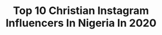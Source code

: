 ---
title: Top 10 Christian Instagram Influencers In Nigeria In 2020
description: >-
  Find top christian Instagram influencers in Nigeria in 2020. Most popular hashtags: #lagos #nigeria #creartmood #staysafe.
platform: Instagram
profiles:
  - username: "hafizayahayabello"
    fullname: >-
      HAFIZA YAHAYA BELLO
    location: "Nigeria"
    followers: 21456
    engagement: 337
    commentsToLikes: 0.054851
    avatar: "https://scontent-ams4-1.cdninstagram.com/v/t51.2885-19/s320x320/62262154_451080899061381_2548900225016135680_n.jpg?_nc_ht=scontent-ams4-1.cdninstagram.com&_nc_ohc=xAcc5IhEZswAX8hIQZo&oh=04fd74904bd20873b1e042b9f7e1b597&oe=5EBA6848"
    verified: false
    hashtags: "#kogidecides2019"
  - username: "rekiyayusuf"
    fullname: >-
      REKIYA/ MIMI/ FLATMATES
    location: "Nigeria"
    followers: 33963
    engagement: 488
    commentsToLikes: 0.062567
    avatar: "https://scontent-lhr8-1.cdninstagram.com/v/t51.2885-19/s320x320/79360408_575191813271068_9004161428667498496_n.jpg?_nc_ht=scontent-lhr8-1.cdninstagram.com&_nc_ohc=kWEf5LVOR4wAX-MsrYy&oh=c93a3f48b7ad237c4011c02134427a01&oe=5EB94235"
    verified: false
    hashtags: "#bestthingontv, #africamagic, #io4ever20, #yawnaijatv"
  - username: "ifbnw"
    fullname: >-
      Ifeoma B. Nwobu
    location: "Nigeria"
    followers: 5868
    engagement: 1586
    commentsToLikes: 0.046806
    avatar: "https://scontent-lhr8-1.cdninstagram.com/v/t51.2885-19/s320x320/92210489_226869785226168_9079646282053582848_n.jpg?_nc_ht=scontent-lhr8-1.cdninstagram.com&_nc_ohc=uDgEj5qR5nQAX81_9af&oh=30f50b91253762fc6c1ddfbb0e8e2f63&oe=5EB8EEDF"
    verified: false
    hashtags: "#bloodofjesussetmefree, #streetstyle, #yellowoflagos, #nigeria"
  - username: "oliveemodi"
    fullname: >-
      Olive Emodi
    location: "Nigeria"
    followers: 59985
    engagement: 84
    commentsToLikes: 0.123911
    avatar: "https://scontent-ams4-1.cdninstagram.com/v/t51.2885-19/s320x320/90030027_234304897614298_1722634609885184000_n.jpg?_nc_ht=scontent-ams4-1.cdninstagram.com&_nc_ohc=K7GFBGaV98QAX98g9hL&oh=0daaae17661e0113df998c3166cdce13&oe=5EB2722A"
    verified: true
    hashtags: "#workout, #endsingleuseplasticnow, #love, #cutevideo"
  - username: "thedarkamberryy"
    fullname: >-
      SHARON||Beauty$ChristianLiving
    location: "Nigeria"
    followers: 17902
    engagement: 421
    commentsToLikes: 0.047549
    avatar: "https://scontent-ams4-1.cdninstagram.com/v/t51.2885-19/s320x320/92772859_313312349641877_3129933695855624192_n.jpg?_nc_ht=scontent-ams4-1.cdninstagram.com&_nc_ohc=RVzOp6IxbpoAX9slYSL&oh=64973b4d5bba4ba0fc2b318c72a74e31&oe=5EB93CD3"
    verified: false
    hashtags: "#blackhairdontcare, #naijafoodie, #tiktokvideos, #love"
  - username: "ogbogu_dan"
    fullname: >-
      Daniel Ogbogu 🐉
    location: "Nigeria"
    followers: 2785
    engagement: 994
    commentsToLikes: 0.087188
    avatar: "https://scontent-ams4-1.cdninstagram.com/v/t51.2885-19/s320x320/92756158_815440938864432_7150911112349745152_n.jpg?_nc_ht=scontent-ams4-1.cdninstagram.com&_nc_ohc=ev7Wy_GbTpwAX8-bSZd&oh=4ca84b0613a84e1aaf23449699780852&oe=5EBA73F6"
    verified: false
    hashtags: "#fitness, #patinastreet, #poetry, #knowledge"
  - username: "deleomowoli_mideoladimeji"
    fullname: >-
      Mide Oladimeji
    location: "Nigeria"
    followers: 372231
    engagement: 54
    commentsToLikes: 0.095297
    avatar: "https://scontent-ams4-1.cdninstagram.com/v/t51.2885-19/s320x320/89046140_210528860307467_8709641764400529408_n.jpg?_nc_ht=scontent-ams4-1.cdninstagram.com&_nc_ohc=xg5o-a4Sb8EAX8iRC8l&oh=bb095fadf78976edf94b68e9cd4c39d5&oe=5EAEB2A4"
    verified: false
    hashtags: "#donmoen, #gospel, #worshipmusic, #covid19"
  - username: "cheeamaka_xx"
    fullname: >-
      🦄Chinedu Chiamaka🦄
    location: "Nigeria"
    followers: 53548
    engagement: 466
    commentsToLikes: 0.021078
    avatar: "https://scontent-ams4-1.cdninstagram.com/v/t51.2885-19/s320x320/91422847_651375872314271_4017579599146778624_n.jpg?_nc_ht=scontent-ams4-1.cdninstagram.com&_nc_ohc=VDQrp_C_ufoAX928t4V&oh=8a8889b11058ebcf7cf3d93c9a72ef72&oe=5EB59861"
    verified: false
    hashtags: "#staysafe, #sanitize"
  - username: "kemi_ii"
    fullname: >-
      Kemi
    location: "Nigeria"
    followers: 4425
    engagement: 1007
    commentsToLikes: 0.103728
    avatar: "https://scontent-lhr8-1.cdninstagram.com/v/t51.2885-19/s320x320/36601085_199768357401793_3445980423404912640_n.jpg?_nc_ht=scontent-lhr8-1.cdninstagram.com&_nc_ohc=x9WjmA2VbukAX9TQEvq&oh=622011367209de57e9b71caef1df6d96&oe=5EB28972"
    verified: false
    hashtags: "#xceptionaledits, #creartmood, #psduniverse, #edit"
  - username: "sylvestermadu"
    fullname: >-
      sylvestermadu
    location: "Nigeria"
    followers: 171948
    engagement: 91
    commentsToLikes: 0.040800
    avatar: "https://scontent-ams4-1.cdninstagram.com/v/t51.2885-19/s320x320/12292692_1645301639051642_1151769027_a.jpg?_nc_ht=scontent-ams4-1.cdninstagram.com&_nc_ohc=w4MHVgU3WPQAX_HD0d9&oh=d7884f1485756383cca1410998c1029f&oe=5EBB52A4"
    verified: false
    hashtags: "#saynotoantichristspirit, #truthmustbetold, #lmam, #laughalways"
---